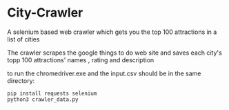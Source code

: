 # City-Crawler
A selenium based web crawler which gets you the top 100 attractions in a list of cities

The crawler scrapes the google things to do web site and saves each city's topp 100 attractions' names , rating and description

to run the chromedriver.exe and the input.csv should be in the same directory:
```
pip install requests selenium 
python3 crawler_data.py
```
